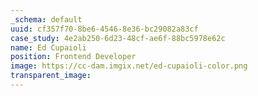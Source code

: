 ```yaml
---
_schema: default
uuid: cf357f70-8be6-4546-8e36-bc29082a83cf
case_study: 4e2ab250-6d23-48cf-ae6f-88bc5978e62c
name: Ed Cupaioli
position: Frontend Developer
image: https://cc-dam.imgix.net/ed-cupaioli-color.png
transparent_image:
---
```

